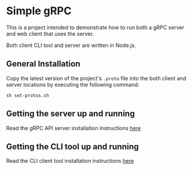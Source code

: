 # Simple gRPC

This is a project intended to demonstrate how to run both a gRPC server and web client that uses the server.

Both client CLI tool and server are written in Node.js.

## General Installation

Copy the latest version of the project's `.proto` file into the both client and server locations by executing the following command:

`sh set-protos.sh`

## Getting the server up and running

Read the gRPC API server installation instructions [here](./server/README.md)

## Getting the CLI tool up and running

Read the CLI client tool installation instructions [here](./client_cli/readme.md)
